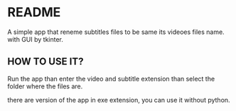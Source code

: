 # README

A simple app that reneme subtitles files to be same its videoes files name. with GUI by tkinter.


## HOW TO USE IT?

Run the app than enter the video and subtitle extension than select the folder where the files are.


there are version of the app in exe extension, you can use it without python.
